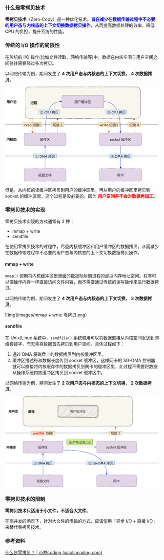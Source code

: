 ### 什么是零拷贝技术

**零拷贝技术**（Zero-Copy）是一种优化技术，<font color="blue">**旨在减少在数据传输过程中不必要的用户态与内核态的上下文切换数据拷贝操作**</font>，从而提高数据处理的效率，降低 CPU 的负担，提升系统的性能。



### 传统的 I/O 操作的局限性

在传统的 I/O 操作(比如文件读取、网络传输等)中，数据在内核空间与用户空间之间往往需要经过多次拷贝。

以网络传输为例，期间发生了 **4 次用户态与内核态的上下文切换**， **4 次数据拷贝**。

![img](images/传统文件传输.png)



但是，从内核的读缓冲区拷贝到用户的缓冲区里，再从用户的缓冲区里拷贝到 socket 的缓冲区里，这个过程是没必要的。因为<font color="red"> **用户空间并不会对数据再加工**</font>。





### 零拷贝技术的实现

零拷贝技术实现的方式通常有 2 种：

- mmap + write
- sendfile

在使用零拷贝技术的过程中，尽量内核缓冲区和用户缓冲区的数据拷贝，从而减少在数据传输过程中不必要的用户态与内核态的上下文切换数据拷贝操作。





#### mmap + write

`mmap()` 调用将内核缓冲区里里面的数据映射到进程的虚拟内存地址空间。程序可以像操作内存一样直接访问文件内容，而不需要通过传统的读写操作来进行数据拷贝。

以网络传输为例，期间发生了 **4 次用户态与内核态的上下文切换**， **3 次数据拷贝**。

![img](images/mmap + write 零拷贝.png)





####  sendfile

在 Unix/Linux 系统中，`sendfile()` 系统调用可以将数据直接从内核空间发送到网络套接字，而无需将数据首先拷贝到用户空间。具体过程如下：

1. 通过 DMA 将磁盘上的数据拷贝到内核缓冲区里。
2. 缓冲区描述符和数据长度传到 socket 缓冲区，这样网卡的 SG-DMA 控制器就可以直接将内核缓存中的数据拷贝到网卡的缓冲区里，此过程不需要将数据从操作系统内核缓冲区拷贝到 socket 缓冲区中。

以网络传输为例，期间发生了 **2 次用户态与内核态的上下文切换**， **2 次数据拷贝**。

![img](images/senfile-零拷贝.png)





### 零拷贝技术的限制

**零拷贝技术只适用于小文件，不适合大文件**。

在高并发的场景下，针对大文件的传输的方式，应该使用「异步 I/O + 直接 I/O」来替代零拷贝技术。







### 参考资料

[什么是零拷贝？ | 小林coding (xiaolincoding.com)](https://xiaolincoding.com/os/8_network_system/zero_copy.html#传统的文件传输有多糟糕)